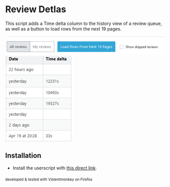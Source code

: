 # Review Detlas

This script adds a Time delta column to the history view of a review queue, as well as a button to load rows from the next 19 pages. 

![](loadRowsButton.png)
![](timeDeltaColumn.png)

## Installation

- Install the userscript with
[this direct link](https://raw.githubusercontent.com/aellliott1485/SE-Userscripts/master/review-deltas/review-deltas.js).

<sub>developed & tested with Violentmonkey on Firefox</sub>

